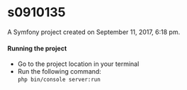 s0910135
========

A Symfony project created on September 11, 2017, 6:18 pm.

#### Running the project
- Go to the project location in your terminal
- Run the following command: <br>
    `php bin/console server:run`